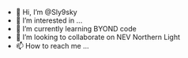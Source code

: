 - 👋 Hi, I’m @Sly9sky
- 👀 I’m interested in ...
- 🌱 I’m currently learning BYOND code
- 💞️ I’m looking to collaborate on NEV Northern Light
- 📫 How to reach me ...

<!---
Sly9sky/Sly9sky is a ✨ special ✨ repository because its `README.md` (this file) appears on your GitHub profile.
You can click the Preview link to take a look at your changes.
--->
